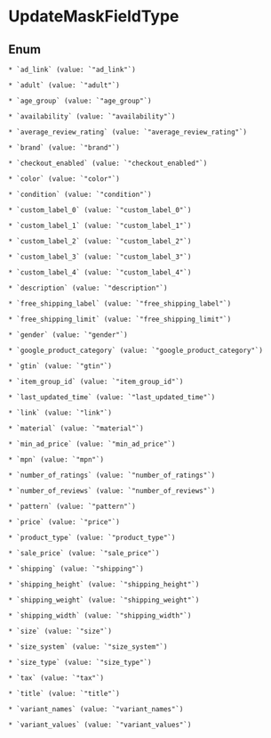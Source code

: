 
# UpdateMaskFieldType

## Enum


    * `ad_link` (value: `"ad_link"`)

    * `adult` (value: `"adult"`)

    * `age_group` (value: `"age_group"`)

    * `availability` (value: `"availability"`)

    * `average_review_rating` (value: `"average_review_rating"`)

    * `brand` (value: `"brand"`)

    * `checkout_enabled` (value: `"checkout_enabled"`)

    * `color` (value: `"color"`)

    * `condition` (value: `"condition"`)

    * `custom_label_0` (value: `"custom_label_0"`)

    * `custom_label_1` (value: `"custom_label_1"`)

    * `custom_label_2` (value: `"custom_label_2"`)

    * `custom_label_3` (value: `"custom_label_3"`)

    * `custom_label_4` (value: `"custom_label_4"`)

    * `description` (value: `"description"`)

    * `free_shipping_label` (value: `"free_shipping_label"`)

    * `free_shipping_limit` (value: `"free_shipping_limit"`)

    * `gender` (value: `"gender"`)

    * `google_product_category` (value: `"google_product_category"`)

    * `gtin` (value: `"gtin"`)

    * `item_group_id` (value: `"item_group_id"`)

    * `last_updated_time` (value: `"last_updated_time"`)

    * `link` (value: `"link"`)

    * `material` (value: `"material"`)

    * `min_ad_price` (value: `"min_ad_price"`)

    * `mpn` (value: `"mpn"`)

    * `number_of_ratings` (value: `"number_of_ratings"`)

    * `number_of_reviews` (value: `"number_of_reviews"`)

    * `pattern` (value: `"pattern"`)

    * `price` (value: `"price"`)

    * `product_type` (value: `"product_type"`)

    * `sale_price` (value: `"sale_price"`)

    * `shipping` (value: `"shipping"`)

    * `shipping_height` (value: `"shipping_height"`)

    * `shipping_weight` (value: `"shipping_weight"`)

    * `shipping_width` (value: `"shipping_width"`)

    * `size` (value: `"size"`)

    * `size_system` (value: `"size_system"`)

    * `size_type` (value: `"size_type"`)

    * `tax` (value: `"tax"`)

    * `title` (value: `"title"`)

    * `variant_names` (value: `"variant_names"`)

    * `variant_values` (value: `"variant_values"`)



